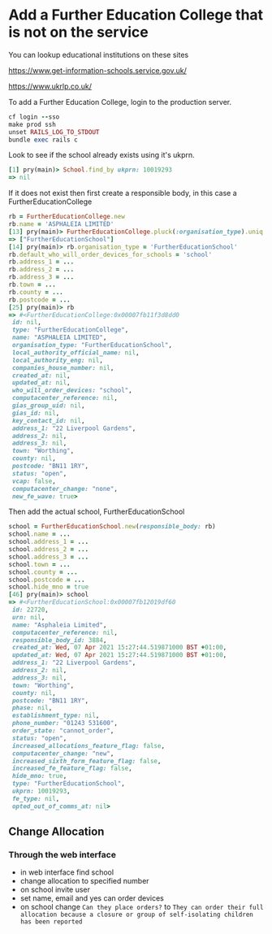 # Add a Further Education College that is not on the service

You can lookup educational institutions on these sites

https://www.get-information-schools.service.gov.uk/

https://www.ukrlp.co.uk/

To add a Further Education College, login to the production server.

```ruby
cf login --sso
make prod ssh
unset RAILS_LOG_TO_STDOUT
bundle exec rails c
```

Look to see if the school already exists using it's ukprn.

```ruby
[1] pry(main)> School.find_by ukprn: 10019293
=> nil
```

If it does not exist then first create a responsible body, in this case a FurtherEducationCollege

```ruby
rb = FurtherEducationCollege.new
rb.name = 'ASPHALEIA LIMITED'
[13] pry(main)> FurtherEducationCollege.pluck(:organisation_type).uniq
=> ["FurtherEducationSchool"]
[14] pry(main)> rb.organisation_type = 'FurtherEducationSchool'
rb.default_who_will_order_devices_for_schools = 'school'
rb.address_1 = ...
rb.address_2 = ...
rb.address_3 = ...
rb.town = ...
rb.county = ...
rb.postcode = ...
[25] pry(main)> rb
=> #<FurtherEducationCollege:0x00007fb11f3d8dd0
 id: nil,
 type: "FurtherEducationCollege",
 name: "ASPHALEIA LIMITED",
 organisation_type: "FurtherEducationSchool",
 local_authority_official_name: nil,
 local_authority_eng: nil,
 companies_house_number: nil,
 created_at: nil,
 updated_at: nil,
 who_will_order_devices: "school",
 computacenter_reference: nil,
 gias_group_uid: nil,
 gias_id: nil,
 key_contact_id: nil,
 address_1: "22 Liverpool Gardens",
 address_2: nil,
 address_3: nil,
 town: "Worthing",
 county: nil,
 postcode: "BN11 1RY",
 status: "open",
 vcap: false,
 computacenter_change: "none",
 new_fe_wave: true>
```

Then add the actual school, FurtherEducationSchool

```ruby
school = FurtherEducationSchool.new(responsible_body: rb)
school.name = ...
school.address_1 = ...
school.address_2 = ...
school.address_3 = ...
school.town = ...
school.county = ...
school.postcode = ...
school.hide_mno = true
[46] pry(main)> school
=> #<FurtherEducationSchool:0x00007fb12019df60
 id: 22720,
 urn: nil,
 name: "Asphaleia Limited",
 computacenter_reference: nil,
 responsible_body_id: 3884,
 created_at: Wed, 07 Apr 2021 15:27:44.519871000 BST +01:00,
 updated_at: Wed, 07 Apr 2021 15:27:44.519871000 BST +01:00,
 address_1: "22 Liverpool Gardens",
 address_2: nil,
 address_3: nil,
 town: "Worthing",
 county: nil,
 postcode: "BN11 1RY",
 phase: nil,
 establishment_type: nil,
 phone_number: "01243 531600",
 order_state: "cannot_order",
 status: "open",
 increased_allocations_feature_flag: false,
 computacenter_change: "new",
 increased_sixth_form_feature_flag: false,
 increased_fe_feature_flag: false,
 hide_mno: true,
 type: "FurtherEducationSchool",
 ukprn: 10019293,
 fe_type: nil,
 opted_out_of_comms_at: nil>
```

## Change Allocation

### Through the web interface

- in web interface find school
- change allocation to specified number
- on school invite user
- set name, email and yes can order devices
- on school change `Can they place orders?` to `They can order their full allocation because a closure or group of self-isolating children has been reported`
